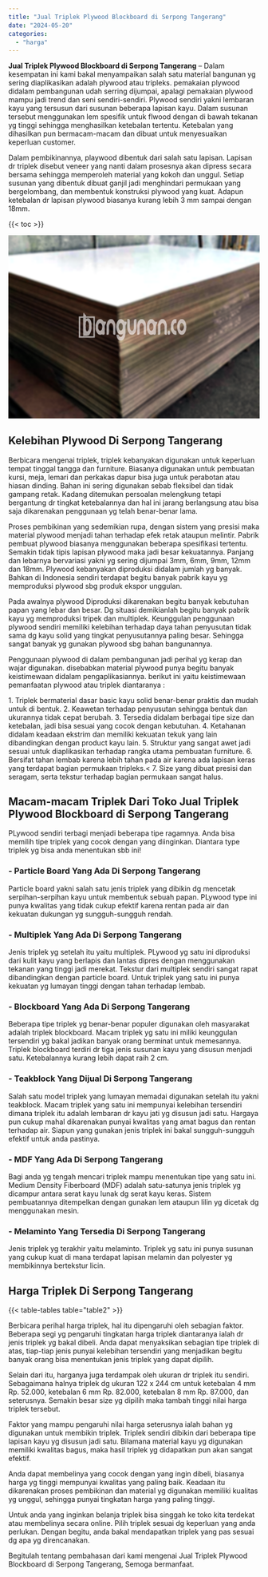 ```yaml
---
title: "Jual Triplek Plywood Blockboard di Serpong Tangerang"
date: "2024-05-20"
categories: 
  - "harga"
---
```


**Jual Triplek Plywood Blockboard di Serpong Tangerang** – Dalam kesempatan ini kami bakal menyampaikan salah satu material bangunan yg sering diaplikasikan adalah plywood atau tripleks. pemakaian plywood didalam pembangunan udah serring dijumpai, apalagi pemakaian plywood mampu jadi trend dan seni sendiri-sendiri. Plywood sendiri yakni lembaran kayu yang tersusun dari susunan beberapa lapisan kayu. Dalam susunan tersebut menggunakan lem spesifik untuk flwood dengan di bawah tekanan yg tinggi sehingga menghasilkan ketebalan tertentu. Ketebalan yang dihasilkan pun bermacam-macam dan dibuat untuk menyesuaikan keperluan customer.

Dalam pembikinannya, playwood dibentuk dari salah satu lapisan. Lapisan dr triplek disebut veneer yang nanti dalam prosesnya akan dipress secara bersama sehingga memperoleh material yang kokoh dan unggul. Setiap susunan yang dibentuk dibuat ganjil jadi menghindari permukaan yang bergelombang, dan membentuk konstruksi plywood yang kuat. Adapun ketebalan dr lapisan plywood biasanya kurang lebih 3 mm sampai dengan 18mm.

{{< toc >}}

![Jual Triplek Plywood Blockboard di Serpong Tangerang](/images/jual-triplek-murah-25.png)

## Kelebihan Plywood Di Serpong Tangerang

Berbicara mengenai triplek, triplek kebanyakan digunakan untuk keperluan tempat tinggal tangga dan furniture. Biasanya digunakan untuk pembuatan kursi, meja, lemari dan perkakas dapur bisa juga untuk perabotan atau hiasan dinding. Bahan ini sering digunakan sebab fleksibel dan tidak gampang retak. Kadang ditemukan persoalan melengkung tetapi bergantung dr tingkat ketebalannya dan hal ini jarang berlangsung atau bisa saja dikarenakan penggunaan yg telah benar-benar lama.

Proses pembikinan yang sedemikian rupa, dengan sistem yang presisi maka material plywood menjadi tahan terhadap efek retak ataupun melintir. Pabrik pembuat plywood biasanya menggunakan beberapa spesifikasi tertentu. Semakin tidak tipis lapisan plywood maka jadi besar kekuatannya. Panjang dan lebarnya bervariasi yakni yg sering dijumpai 3mm, 6mm, 9mm, 12mm dan 18mm. Plywood kebanyakan diproduksi didalam jumlah yg banyak. Bahkan di Indonesia sendiri terdapat begitu banyak pabrik kayu yg memproduksi plywood sbg produk ekspor unggulan.

Pada awalnya plywood Diproduksi dikarenakan begitu banyak kebutuhan papan yang lebar dan besar. Dg situasi demikianlah begitu banyak pabrik kayu yg memproduksi tripek dan multiplek. Keunggulan penggunaan plywood sendiri memiliki kelebihan terhadap daya tahan penyusutan tidak sama dg kayu solid yang tingkat penyusutannya paling besar. Sehingga sangat banyak yg gunakan plywood sbg bahan bangunannya.

Penggunaan plywood di dalam pembangunan jadi perihal yg kerap dan wajar digunakan. disebabkan material plywood punya begitu banyak keistimewaan didalam pengaplikasiannya. berikut ini yaitu keistimewaan pemanfaatan plywood atau triplek diantaranya :

1\. Triplek bermaterial dasar basic kayu solid benar-benar praktis dan mudah untuk di bentuk. 2. Keawetan terhadap penyusutan sehingga bentuk dan ukurannya tidak cepat berubah. 3. Tersedia didalam berbagai tipe size dan ketebalan, jadi bisa sesuai yang cocok dengan kebutuhan. 4. Ketahanan didalam keadaan ekstrim dan memiliki kekuatan tekuk yang lain dibandingkan dengan product kayu lain. 5. Struktur yang sangat awet jadi sesuai untuk diaplikasikan terhadap rangka utama pembuatan furniture. 6. Bersifat tahan lembab karena lebih tahan pada air karena ada lapisan keras yang terdapat bagian permukaan tripleks.< 7. Size yang dibuat presisi dan seragam, serta tekstur terhadap bagian permukaan sangat halus.

## Macam-macam Triplek Dari Toko Jual Triplek Plywood Blockboard di Serpong Tangerang

PLywood sendiri terbagi menjadi beberapa tipe ragamnya. Anda bisa memilih tipe triplek yang cocok dengan yang diinginkan. Diantara type triplek yg bisa anda menentukan sbb ini!

### \- Particle Board Yang Ada Di Serpong Tangerang

Particle board yakni salah satu jenis triplek yang dibikin dg mencetak serpihan-serpihan kayu untuk membentuk sebuah papan. PLywood type ini punya kwalitas yang tidak cukup efektif karena rentan pada air dan kekuatan dukungan yg sungguh-sungguh rendah.

### \- Multiplek Yang Ada Di Serpong Tangerang

Jenis triplek yg setelah itu yaitu multiplek. PLywood yg satu ini diproduksi dari kulit kayu yang berlapis dan lantas dipres dengan menggunakan tekanan yang tinggi jadi merekat. Tekstur dari multiplek sendiri sangat rapat dibandingkan dengan particle board. Untuk triplek yang satu ini punya kekuatan yg lumayan tinggi dengan tahan terhadap lembab.

### \- Blockboard Yang Ada Di Serpong Tangerang

Beberapa tipe triplek yg benar-benar populer digunakan oleh masyarakat adalah triplek blockboard. Macam triplek yg satu ini miliki keunggulan tersendiri yg bakal jadikan banyak orang berminat untuk memesannya. Triplek blockboard terdiri dr tiga jenis susunan kayu yang disusun menjadi satu. Ketebalannya kurang lebih dapat raih 2 cm.

### \- Teakblock Yang Dijual Di Serpong Tangerang

Salah satu model triplek yang lumayan memadai digunakan setelah itu yakni teakblock. Macam triplek yang satu ini mempunyai kelebihan tersendiri dimana triplek itu adalah lembaran dr kayu jati yg disusun jadi satu. Hargaya pun cukup mahal dikarenakan punyai kwalitas yang amat bagus dan rentan terhadap air. Siapun yang gunakan jenis triplek ini bakal sungguh-sungguh efektif untuk anda pastinya.

### \- MDF Yang Ada Di Serpong Tangerang

Bagi anda yg tengah mencari triplek mampu menentukan tipe yang satu ini. Medium Density Fiberboard (MDF) adalah satu-satunya jenis triplek yg dicampur antara serat kayu lunak dg serat kayu keras. Sistem pembuatannya ditempelkan dengan gunakan lem ataupun lilin yg dicetak dg menggunakan mesin.

### \- Melaminto Yang Tersedia Di Serpong Tangerang

Jenis triplek yg terakhir yaitu melaminto. Triplek yg satu ini punya susunan yang cukup kuat di mana terdapat lapisan melamin dan polyester yg membikinnya bertekstur licin.

## Harga Triplek Di Serpong Tangerang

{{< table-tables table="table2" >}}

Berbicara perihal harga triplek, hal itu dipengaruhi oleh sebagian faktor. Beberapa segi yg pengaruhi tingkatan harga triplek diantaranya ialah dr jenis triplek yg bakal dibeli. Anda dapat menyaksikan sebagian tipe triplek di atas, tiap-tiap jenis punyai kelebihan tersendiri yang menjadikan begitu banyak orang bisa menentukan jenis triplek yang dapat dipilih.

Selain dari itu, harganya juga terdampak oleh ukuran dr triplek itu sendiri. Sebagaimana halnya triplek dg ukuran 122 x 244 cm untuk ketebalan 4 mm Rp. 52.000, ketebalan 6 mm Rp. 82.000, ketebalan 8 mm Rp. 87.000, dan seterusnya. Semakin besar size yg dipilih maka tambah tinggi nilai harga triplek tersebut.

Faktor yang mampu pengaruhi nilai harga seterusnya ialah bahan yg digunakan untuk membikin triplek. Triplek sendiri dibikin dari beberapa tipe lapisan kayu yg disusun jadi satu. Bilamana material kayu yg digunakan memiliki kwalitas bagus, maka hasil triplek yg didapatkan pun akan sangat efektif.

Anda dapat membelinya yang cocok dengan yang ingin dibeli, biasanya harga yg tinggi mempunyai kwalitas yang paling baik. Keadaan itu dikarenakan proses pembikinan dan material yg digunakan memiliki kualitas yg unggul, sehingga punyai tingkatan harga yang paling tinggi.

Untuk anda yang inginkan belanja triplek bisa singgah ke toko kita terdekat atau membelinya secara online. Pilih triplek sesuai dg keperluan yang anda perlukan. Dengan begitu, anda bakal mendapatkan triplek yang pas sesuai dg apa yg direncanakan.

Begitulah tentang pembahasan dari kami mengenai Jual Triplek Plywood Blockboard di Serpong Tangerang, Semoga bermanfaat.

